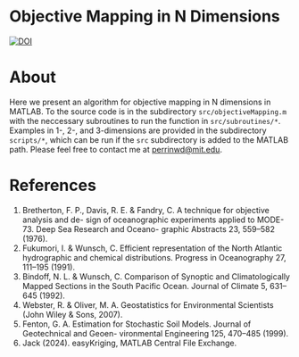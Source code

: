 # Objective Mapping in N Dimensions
[![DOI](https://zenodo.org/badge/DOI/10.5281/zenodo.10558896.svg)](https://doi.org/10.5281/zenodo.10558896)
# About
Here we present an algorithm for objective mapping in N dimensions in MATLAB. To the source code is in the subdirectory `src/objectiveMapping.m` with the neccessary subroutines to run the function in `src/subroutines/*`. Examples in 1-, 2-, and 3-dimensions are provided in the subdirectory `scripts/*`, which can be run if the `src` subdirectory is added to the MATLAB path. Please feel free to contact me at [perrinwd@mit.edu](mailto:perrinwdavidson@gmail.com).
# References
1.  Bretherton, F. P., Davis, R. E. & Fandry, C. A technique for objective analysis and de- sign of oceanographic experiments applied to MODE-73. Deep Sea Research and Oceano- graphic Abstracts 23, 559–582 (1976).
2. Fukumori, I. & Wunsch, C. Efficient representation of the North Atlantic hydrographic and chemical distributions. Progress in Oceanography 27, 111–195 (1991).
3. Bindoff, N. L. & Wunsch, C. Comparison of Synoptic and Climatologically Mapped Sections in the South Pacific Ocean. Journal of Climate 5, 631–645 (1992).
4. Webster, R. & Oliver, M. A. Geostatistics for Environmental Scientists (John Wiley & Sons, 2007).
5. Fenton, G. A. Estimation for Stochastic Soil Models. Journal of Geotechnical and Geoen- vironmental Engineering 125, 470–485 (1999).
6. Jack (2024). easyKriging, MATLAB Central File Exchange.
